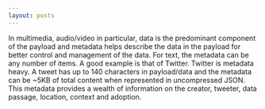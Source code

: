 ```yaml
---
layout: posts
---
```


In multimedia, audio/video in particular, data is the predominant component of the payload and metadata helps describe the data in the payload for better control and management of the data. For text, the metadata can be any number of items.  A good example is that of Twitter. Twitter is metadata heavy. A tweet has up to 140 characters in payload/data and the metadata can be ~5KB of total content when represented in uncompressed JSON. This metadata provides a wealth of information on the creator, tweeter, data passage, location, context and adoption.